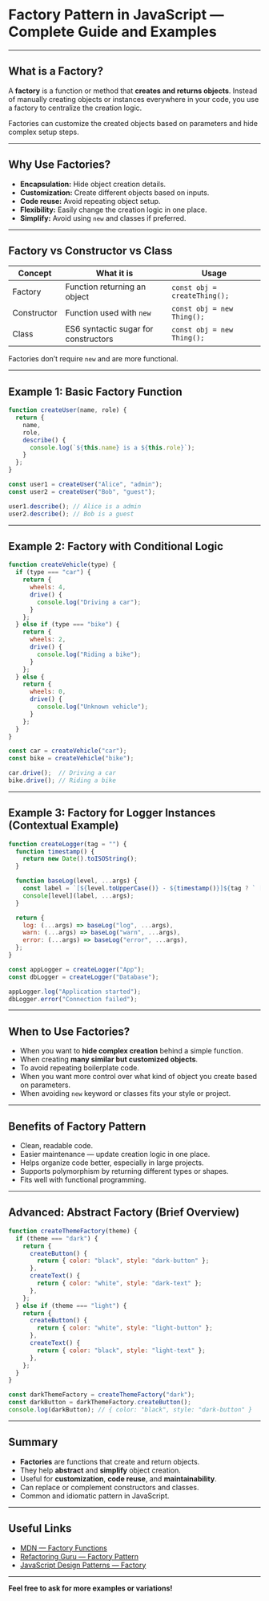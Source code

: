 # Factory Pattern in JavaScript — Complete Guide and Examples

---

## What is a Factory?

A **factory** is a function or method that **creates and returns objects**. Instead of manually creating objects or instances everywhere in your code, you use a factory to centralize the creation logic.

Factories can customize the created objects based on parameters and hide complex setup steps.

---

## Why Use Factories?

* **Encapsulation:** Hide object creation details.
* **Customization:** Create different objects based on inputs.
* **Code reuse:** Avoid repeating object setup.
* **Flexibility:** Easily change the creation logic in one place.
* **Simplify:** Avoid using `new` and classes if preferred.

---

## Factory vs Constructor vs Class

| Concept     | What it is                           | Usage                        |
| ----------- | ------------------------------------ | ---------------------------- |
| Factory     | Function returning an object         | `const obj = createThing();` |
| Constructor | Function used with `new`             | `const obj = new Thing();`   |
| Class       | ES6 syntactic sugar for constructors | `const obj = new Thing();`   |

Factories don’t require `new` and are more functional.

---

## Example 1: Basic Factory Function

```js
function createUser(name, role) {
  return {
    name,
    role,
    describe() {
      console.log(`${this.name} is a ${this.role}`);
    }
  };
}

const user1 = createUser("Alice", "admin");
const user2 = createUser("Bob", "guest");

user1.describe(); // Alice is a admin
user2.describe(); // Bob is a guest
```

---

## Example 2: Factory with Conditional Logic

```js
function createVehicle(type) {
  if (type === "car") {
    return {
      wheels: 4,
      drive() {
        console.log("Driving a car");
      }
    };
  } else if (type === "bike") {
    return {
      wheels: 2,
      drive() {
        console.log("Riding a bike");
      }
    };
  } else {
    return {
      wheels: 0,
      drive() {
        console.log("Unknown vehicle");
      }
    };
  }
}

const car = createVehicle("car");
const bike = createVehicle("bike");

car.drive();  // Driving a car
bike.drive(); // Riding a bike
```

---

## Example 3: Factory for Logger Instances (Contextual Example)

```js
function createLogger(tag = "") {
  function timestamp() {
    return new Date().toISOString();
  }

  function baseLog(level, ...args) {
    const label = `[${level.toUpperCase()} - ${timestamp()}]${tag ? ` [${tag}]` : ""}`;
    console[level](label, ...args);
  }

  return {
    log: (...args) => baseLog("log", ...args),
    warn: (...args) => baseLog("warn", ...args),
    error: (...args) => baseLog("error", ...args),
  };
}

const appLogger = createLogger("App");
const dbLogger = createLogger("Database");

appLogger.log("Application started");
dbLogger.error("Connection failed");
```

---

## When to Use Factories?

* When you want to **hide complex creation** behind a simple function.
* When creating **many similar but customized objects**.
* To avoid repeating boilerplate code.
* When you want more control over what kind of object you create based on parameters.
* When avoiding `new` keyword or classes fits your style or project.

---

## Benefits of Factory Pattern

* Clean, readable code.
* Easier maintenance — update creation logic in one place.
* Helps organize code better, especially in large projects.
* Supports polymorphism by returning different types or shapes.
* Fits well with functional programming.

---

## Advanced: Abstract Factory (Brief Overview)

```js
function createThemeFactory(theme) {
  if (theme === "dark") {
    return {
      createButton() {
        return { color: "black", style: "dark-button" };
      },
      createText() {
        return { color: "white", style: "dark-text" };
      },
    };
  } else if (theme === "light") {
    return {
      createButton() {
        return { color: "white", style: "light-button" };
      },
      createText() {
        return { color: "black", style: "light-text" };
      },
    };
  }
}

const darkThemeFactory = createThemeFactory("dark");
const darkButton = darkThemeFactory.createButton();
console.log(darkButton); // { color: "black", style: "dark-button" }
```

---

## Summary

* **Factories** are functions that create and return objects.
* They help **abstract** and **simplify** object creation.
* Useful for **customization**, **code reuse**, and **maintainability**.
* Can replace or complement constructors and classes.
* Common and idiomatic pattern in JavaScript.

---

## Useful Links

* [MDN — Factory Functions](https://developer.mozilla.org/en-US/docs/Web/JavaScript/Guide/Functions#factory_functions)
* [Refactoring Guru — Factory Pattern](https://refactoring.guru/design-patterns/factory-method)
* [JavaScript Design Patterns — Factory](https://addyosmani.com/resources/essentialjsdesignpatterns/book/#factorypatternjavascript)

---

**Feel free to ask for more examples or variations!**
